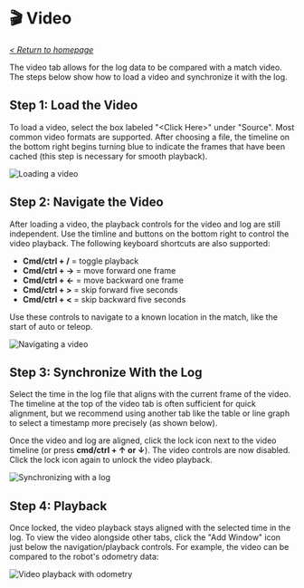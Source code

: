 # 🎬 Video

_[< Return to homepage](/docs/INDEX.md)_

The video tab allows for the log data to be compared with a match video. The steps below show how to load a video and synchronize it with the log.

## Step 1: Load the Video

To load a video, select the box labeled "\<Click Here\>" under "Source". Most common video formats are supported. After choosing a file, the timeline on the bottom right begins turning blue to indicate the frames that have been cached (this step is necessary for smooth playback).

![Loading a video](/docs/resources/video/video-1.gif)

## Step 2: Navigate the Video

After loading a video, the playback controls for the video and log are still independent. Use the timline and buttons on the bottom right to control the video playback. The following keyboard shortcuts are also supported:

- **Cmd/ctrl + /** = toggle playback
- **Cmd/ctrl + →** = move forward one frame
- **Cmd/ctrl + ←** = move backward one frame
- **Cmd/ctrl + >** = skip forward five seconds
- **Cmd/ctrl + <** = skip backward five seconds

Use these controls to navigate to a known location in the match, like the start of auto or teleop.

![Navigating a video](/docs/resources/video/video-2.gif)

## Step 3: Synchronize With the Log

Select the time in the log file that aligns with the current frame of the video. The timeline at the top of the video tab is often sufficient for quick alignment, but we recommend using another tab like the table or line graph to select a timestamp more precisely (as shown below).

Once the video and log are aligned, click the lock icon next to the video timeline (or press **cmd/ctrl + ↑ or ↓**). The video controls are now disabled. Click the lock icon again to unlock the video playback.

![Synchronizing with a log](/docs/resources/video/video-3.gif)

## Step 4: Playback

Once locked, the video playback stays aligned with the selected time in the log. To view the video alongside other tabs, click the "Add Window" icon just below the navigation/playback controls. For example, the video can be compared to the robot's odometry data:

![Video playback with odometry](/docs/resources/video/video-4.gif)
